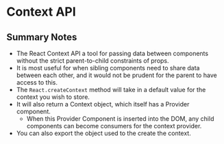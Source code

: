 # Context API

## Summary Notes

- The React Context API a tool for passing data between components without the strict parent-to-child constraints of props.
- It is most useful for when sibling components need to share data between each other, and it would not be prudent for the parent to have access to this.
- The `React.createContext` method will take in a default value for the context you wish to store.
- It will also return a Context object, which itself has a Provider component.
  - When this Provider Component is inserted into the DOM, any child components can become consumers for the context provider.
- You can also export the object used to the create the context.
